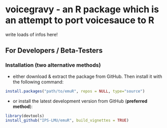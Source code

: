 # voicegravy - an R package which is an attempt to port voicesauce to R

write loads of infos here!


## For Developers / Beta-Testers

### Installation (two alternative methods)

* either download & extract the package from GitHub. Then install it with the following command: 
```r
install.packages("path/to/emuR", repos = NULL, type="source")
```

* or install the latest development version from GitHub (**preferred method**):
```r
library(devtools)
install_github("IPS-LMU/emuR", build_vignettes = TRUE)
```

